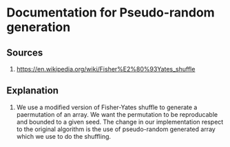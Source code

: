 # Documentation for Pseudo-random generation

## Sources
1. https://en.wikipedia.org/wiki/Fisher%E2%80%93Yates_shuffle

## Explanation
1. We use a modified version of Fisher-Yates shuffle to generate a paermutation of an array. We want the permutation to be reproducable and bounded to a given seed. The change in our implementation respect to the original algorithm is the use of pseudo-random generated array which we use to do the shuffling.